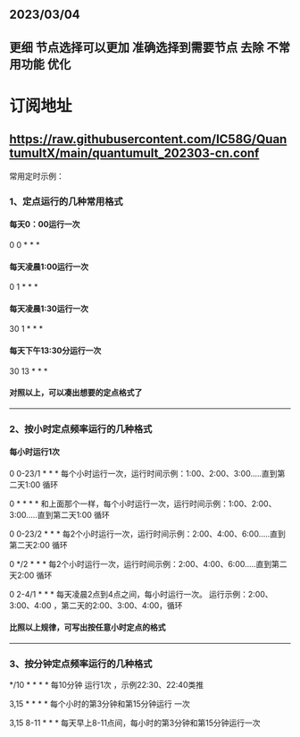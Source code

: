 ## 2023/03/04

更细 节点选择可以更加 准确选择到需要节点
去除 不常用功能 优化
---------------------------
# 订阅地址
https://raw.githubusercontent.com/IC58G/QuantumultX/main/quantumult_202303-cn.conf
---------------------------
常用定时示例：

### 1、定点运行的几种常用格式

#### 每天0：00运行一次
0 0 * * *

#### 每天凌晨1:00运行一次
0 1 * * *

#### 每天凌晨1:30运行一次
30 1 * * *

#### 每天下午13:30分运行一次
30 13 * * *

#### 对照以上，可以凑出想要的定点格式了

-------------

### 2、按小时定点频率运行的几种格式

#### 每小时运行1次

0 0-23/1 * * *   每个小时运行一次，运行时间示例：1:00、2:00、3:00.....直到第二天1:00 循环

0 * * * *        和上面那个一样，每个小时运行一次，运行时间示例：1:00、2:00、3:00.....直到第二天1:00 循环

0 0-23/2 * * *   每2个小时运行一次，运行时间示例：2:00、4:00、6:00.....直到第二天2:00 循环

0 */2 * * *     每2个小时运行一次，运行时间示例：2:00、4:00、6:00.....直到第二天2:00 循环

0 2-4/1 * * *    每天凌晨2点到4点之间，每小时运行一次。 运行示例：2:00、3:00、4:00 ，第二天的2:00、3:00、4:00，循环

#### 比照以上规律，可写出按任意小时定点的格式

-------------

### 3、按分钟定点频率运行的几种格式

*/10 * * * *   每10分钟 运行1次   ，示例22:30、22:40类推

3,15 * * * *   每个小时的第3分钟和第15分钟运行 一次

3,15 8-11 * * *  每天早上8-11点间，每小时的第3分钟和第15分钟运行一次
